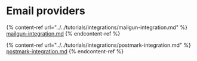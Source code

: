 # Email providers

{% content-ref url="../../tutorials/integrations/mailgun-integration.md" %}
[mailgun-integration.md](../../tutorials/integrations/mailgun-integration.md)
{% endcontent-ref %}

{% content-ref url="../../tutorials/integrations/postmark-integration.md" %}
[postmark-integration.md](../../tutorials/integrations/postmark-integration.md)
{% endcontent-ref %}
